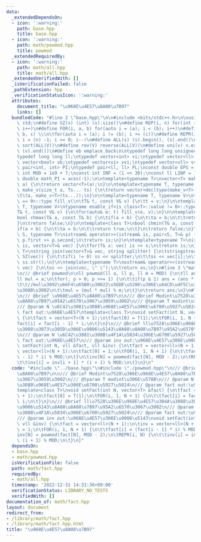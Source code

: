 ```yaml
---
data:
  _extendedDependsOn:
  - icon: ':warning:'
    path: base.hpp
    title: base.hpp
  - icon: ':warning:'
    path: math/powmod.hpp
    title: powmod
  _extendedRequiredBy:
  - icon: ':warning:'
    path: math/all.hpp
    title: math/all.hpp
  _extendedVerifiedWith: []
  _isVerificationFailed: false
  _pathExtension: hpp
  _verificationStatusIcon: ':warning:'
  attributes:
    document_title: "\u968E\u4E57\u8A08\u7B97"
    links: []
  bundledCode: "#line 2 \"base.hpp\"\n\n#include <bits/stdc++.h>\n\nusing namespace\
    \ std;\n#define SZ(x) (int) (x).size()\n#define REP(i, n) for(int i = 0; i < (n);\
    \ i++)\n#define FOR(i, a, b) for(auto i = (a); i < (b); i++)\n#define For(i, a,\
    \ b, c) \\\n\tfor(auto i = (a); i != (b); i += (c))\n#define REPR(i, n) for(auto\
    \ i = (n) -1; i >= 0; i--)\n#define ALL(s) (s).begin(), (s).end()\n#define so(V)\
    \ sort(ALL(V))\n#define rev(V) reverse(ALL(V))\n#define uni(v) v.erase(unique(ALL(v)),\
    \ (v).end())\n#define eb emplace_back\n\ntypedef long long unsigned int llu;\n\
    typedef long long ll;\ntypedef vector<int> vi;\ntypedef vector<ll> vll;\ntypedef\
    \ vector<bool> vb;\ntypedef vector<vi> vvi;\ntypedef vector<vll> vvll;\ntypedef\
    \ pair<int, int> PI;\ntypedef pair<ll, ll> PL;\nconst double EPS = 1e-9;\nconst\
    \ int MOD = 1e9 + 7;\nconst int INF = (1 << 30);\nconst ll LINF = 1e18;\nconst\
    \ double math_PI = acos(-1);\n\ntemplate<typename T>\nvector<T> make_v(size_t\
    \ a) {\n\treturn vector<T>(a);\n}\n\ntemplate<typename T, typename... Ts>\nauto\
    \ make_v(size_t a, Ts... ts) {\n\treturn vector<decltype(make_v<T>(ts...))>(\n\
    \t\ta, make_v<T>(ts...));\n}\n\ntemplate<typename T, typename V>\ntypename enable_if<is_class<T>::value\
    \ == 0>::type fill_v(\n\tT& t, const V& v) {\n\tt = v;\n}\n\ntemplate<typename\
    \ T, typename V>\ntypename enable_if<is_class<T>::value != 0>::type fill_v(\n\t\
    T& t, const V& v) {\n\tfor(auto& e: t) fill_v(e, v);\n}\n\ntemplate<class T>\n\
    bool chmax(T& a, const T& b) {\n\tif(a < b) {\n\t\ta = b;\n\t\treturn true;\n\t\
    }\n\treturn false;\n}\n\ntemplate<class T>\nbool chmin(T& a, const T& b) {\n\t\
    if(a > b) {\n\t\ta = b;\n\t\treturn true;\n\t}\n\treturn false;\n}\n\ntemplate<typename\
    \ S, typename T>\nistream& operator>>(istream& is, pair<S, T>& p) {\n\tcin >>\
    \ p.first >> p.second;\n\treturn is;\n}\n\ntemplate<typename T>\nistream& operator>>(istream&\
    \ is, vector<T>& vec) {\n\tfor(T& x: vec) is >> x;\n\treturn is;\n}\n\ntemplate<typename\
    \ T>\nstring join(vector<T>& vec, string splitter) {\n\tstringstream ss;\n\tREP(i,\
    \ SZ(vec)) {\n\t\tif(i != 0) ss << splitter;\n\t\tss << vec[i];\n\t}\n\treturn\
    \ ss.str();\n}\n\ntemplate<typename T>\nostream& operator<<(ostream& os, vector<T>&\
    \ vec) {\n\tos << join(vec, \" \");\n\treturn os;\n}\n#line 3 \"math/powmod.hpp\"\
    \n/// @brief powmod\n\nll powmod(ll a, ll p, ll m = MOD) {\n\tll ans = 1;\n\t\
    ll mul = a;\n\tfor(; p > 0; p >>= 1) {\n\t\tif(p & 1) ans = (ans * mul) % m;\n\
    \t\t//mul\u3092\u66F4\u65B0\u30022\u56DE\u5206\u306E\u64CD\u4F5C\u3092\u5165\u308C\
    \u308B\u3002\n\t\tmul = (mul * mul) % m;\n\t}\n\treturn ans;\n}\n#line 3 \"math/fact.hpp\"\
    \n/// @brief \u968E\u4E57\u8A08\u7B97\n\n/// @brief Modint\u7528\u306E\u968E\u4E57\
    \u8A08\u7B97\u95A2\u6570\u3067\u3059\u3002\n/// @tparam T modint\u306E\u578B\n\
    /// @param N \u6C42\u3081\u308B\u968E\u4E57\u306E\u6700\u5927\u5024\n/// @param\
    \ fact out:\u968E\u4E57\ntemplate<class T>\nvoid setFact(int N, vector<T> &fact)\
    \ {\n\tfact = vector<T>(N + 1);\n\tfact[0] = T(1);\n\tFOR(i, 1, N + 1) {\n\t\t\
    fact[i] = fact[i - 1] * i;\n\t}\n}\n/// @brief ll\u7528\u306E\u968E\u4E57\u304A\
    \u3088\u3073\u305D\u306E\u9006\u5143\u8A08\u8A08\u7B97\u95A2\u6570\u3067\u3002\
    \n/// @param N \u6C42\u3081\u308B\u4F1A\u5834\u306E\u6700\u5927\u5024\n/// @param\
    \ fact out:\u968E\u4E57\n/// @param inv out:\u968E\u4E57\u306E\u9006\u5143\nvoid\
    \ setFact(int N, vll &fact, vll &inv) {\n\tfact = vector<ll>(N + 1);\n\tinv =\
    \ vector<ll>(N + 1);\n\tfact[0] = 1;\n\tFOR(i, 1, N + 1) {\n\t\tfact[i] = (fact[i\
    \ - 1] * i) % MOD;\n\t}\n\tinv[N] = powmod(fact[N], MOD - 2);\n\tREPR(i, N) {\n\
    \t\tinv[i] = inv[i + 1] * (i + 1) % MOD;\n\t}\n}\n"
  code: "#include \"../base.hpp\"\n#include \"./powmod.hpp\"\n/// @brief \u968E\u4E57\
    \u8A08\u7B97\n\n/// @brief Modint\u7528\u306E\u968E\u4E57\u8A08\u7B97\u95A2\u6570\
    \u3067\u3059\u3002\n/// @tparam T modint\u306E\u578B\n/// @param N \u6C42\u3081\
    \u308B\u968E\u4E57\u306E\u6700\u5927\u5024\n/// @param fact out:\u968E\u4E57\n\
    template<class T>\nvoid setFact(int N, vector<T> &fact) {\n\tfact = vector<T>(N\
    \ + 1);\n\tfact[0] = T(1);\n\tFOR(i, 1, N + 1) {\n\t\tfact[i] = fact[i - 1] *\
    \ i;\n\t}\n}\n/// @brief ll\u7528\u306E\u968E\u4E57\u304A\u3088\u3073\u305D\u306E\
    \u9006\u5143\u8A08\u8A08\u7B97\u95A2\u6570\u3067\u3002\n/// @param N \u6C42\u3081\
    \u308B\u4F1A\u5834\u306E\u6700\u5927\u5024\n/// @param fact out:\u968E\u4E57\n\
    /// @param inv out:\u968E\u4E57\u306E\u9006\u5143\nvoid setFact(int N, vll &fact,\
    \ vll &inv) {\n\tfact = vector<ll>(N + 1);\n\tinv = vector<ll>(N + 1);\n\tfact[0]\
    \ = 1;\n\tFOR(i, 1, N + 1) {\n\t\tfact[i] = (fact[i - 1] * i) % MOD;\n\t}\n\t\
    inv[N] = powmod(fact[N], MOD - 2);\n\tREPR(i, N) {\n\t\tinv[i] = inv[i + 1] *\
    \ (i + 1) % MOD;\n\t}\n}"
  dependsOn:
  - base.hpp
  - math/powmod.hpp
  isVerificationFile: false
  path: math/fact.hpp
  requiredBy:
  - math/all.hpp
  timestamp: '2022-12-31 14:31:36+09:00'
  verificationStatus: LIBRARY_NO_TESTS
  verifiedWith: []
documentation_of: math/fact.hpp
layout: document
redirect_from:
- /library/math/fact.hpp
- /library/math/fact.hpp.html
title: "\u968E\u4E57\u8A08\u7B97"
---
```

